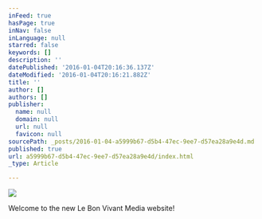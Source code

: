 ```yaml
---
inFeed: true
hasPage: true
inNav: false
inLanguage: null
starred: false
keywords: []
description: ''
datePublished: '2016-01-04T20:16:36.137Z'
dateModified: '2016-01-04T20:16:21.882Z'
title: ''
author: []
authors: []
publisher:
  name: null
  domain: null
  url: null
  favicon: null
sourcePath: _posts/2016-01-04-a5999b67-d5b4-47ec-9ee7-d57ea28a9e4d.md
published: true
url: a5999b67-d5b4-47ec-9ee7-d57ea28a9e4d/index.html
_type: Article

---
```

![](https://s3-us-west-2.amazonaws.com/the-grid-img/p/3feea2d41150f069ed323fc7d3938734a11da7c0.jpg)

Welcome to the new Le Bon Vivant Media website!